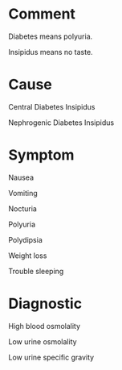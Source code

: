 # Comment

Diabetes means polyuria.

Insipidus means no taste.

# Cause

Central Diabetes Insipidus

Nephrogenic Diabetes Insipidus

# Symptom

Nausea

Vomiting

Nocturia

Polyuria

Polydipsia

Weight loss

Trouble sleeping

# Diagnostic

High blood osmolality

Low urine osmolality

Low urine specific gravity

